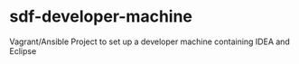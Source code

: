 # sdf-developer-machine
Vagrant/Ansible Project to set up a developer machine containing IDEA and Eclipse
